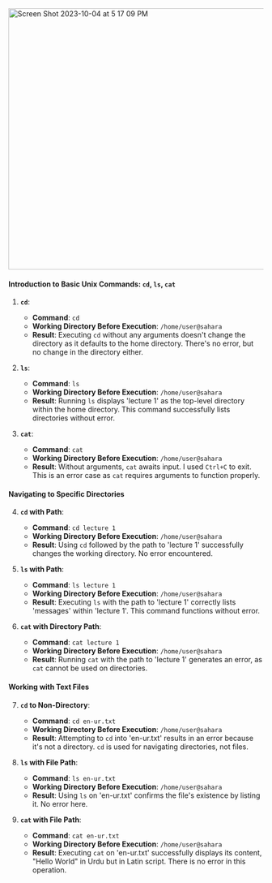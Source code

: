<img width="515" alt="Screen Shot 2023-10-04 at 5 17 09 PM" src="https://github.com/affaan-m/cse15l-lab-reports/assets/124439313/55a1a1f7-9315-4d36-95f8-0ea1262dad88">

#### Introduction to Basic Unix Commands: `cd`, `ls`, `cat`

1. **`cd`**: 
   - **Command**: `cd`
   - **Working Directory Before Execution**: `/home/user@sahara`
   - **Result**: Executing `cd` without any arguments doesn't change the directory as it defaults to the home directory. There's no error, but no change in the directory either.

2. **`ls`**: 
   - **Command**: `ls`
   - **Working Directory Before Execution**: `/home/user@sahara`
   - **Result**: Running `ls` displays 'lecture 1' as the top-level directory within the home directory. This command successfully lists directories without error.

3. **`cat`**: 
   - **Command**: `cat`
   - **Working Directory Before Execution**: `/home/user@sahara`
   - **Result**: Without arguments, `cat` awaits input. I used `Ctrl+C` to exit. This is an error case as `cat` requires arguments to function properly.

#### Navigating to Specific Directories

4. **`cd` with Path**: 
   - **Command**: `cd lecture 1`
   - **Working Directory Before Execution**: `/home/user@sahara`
   - **Result**: Using `cd` followed by the path to 'lecture 1' successfully changes the working directory. No error encountered.

5. **`ls` with Path**: 
   - **Command**: `ls lecture 1`
   - **Working Directory Before Execution**: `/home/user@sahara`
   - **Result**: Executing `ls` with the path to 'lecture 1' correctly lists 'messages' within 'lecture 1'. This command functions without error.

6. **`cat` with Directory Path**: 
   - **Command**: `cat lecture 1`
   - **Working Directory Before Execution**: `/home/user@sahara`
   - **Result**: Running `cat` with the path to 'lecture 1' generates an error, as `cat` cannot be used on directories.

#### Working with Text Files

7. **`cd` to Non-Directory**: 
   - **Command**: `cd en-ur.txt`
   - **Working Directory Before Execution**: `/home/user@sahara`
   - **Result**: Attempting to `cd` into 'en-ur.txt' results in an error because it's not a directory. `cd` is used for navigating directories, not files.

8. **`ls` with File Path**: 
   - **Command**: `ls en-ur.txt`
   - **Working Directory Before Execution**: `/home/user@sahara`
   - **Result**: Using `ls` on 'en-ur.txt' confirms the file's existence by listing it. No error here.

9. **`cat` with File Path**: 
   - **Command**: `cat en-ur.txt`
   - **Working Directory Before Execution**: `/home/user@sahara`
   - **Result**: Executing `cat` on 'en-ur.txt' successfully displays its content, "Hello World" in Urdu but in Latin script. There is no error in this operation.
